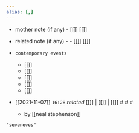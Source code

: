 ```yaml
---
alias: [,]
---
```

- mother note (if any)
		- [[]] [[]]
- related note (if any) -
		- [[]] [[]]
- `contemporary events`
	- [[]]
	- [[]]
	- [[]]
	- [[]]
	- [[]]

- [[2021-11-07]]  `16:28` _related_ [[]] | [[]] | [[]] # # #
	- by [[neal stephenson]]

```query
"seveneves"
```